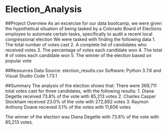 # Election_Analysis
##Project Overview
As an excercise for our data bootcamp, we were given the hypothetical situation of being tasked by a Colorado Board of Elections employee to automate certain tasks, specifically to audit a recent local congressional election 
We were tasked with finding the following data
    1. The total number of votes cast
    2. A complete list of candidates who received votes
    3. The percentage of votes each candidate won
    4. The total # of votes each candidate won
    5. The winner of the election based on popular vote

##Resources
Data Source: election_results.csv
Software: Python 3.7.6 and Visual Studio Code 1.73.1

##Summary
The analysis of the election shows that:
    There were 369,711 total votes cast for three candidates, with the following results:
        1. Diana Degette received 73.8% of the vote with 85,213 votes 
        2. Charles Casper Stockham received 23.0% of the vote with 272,892 votes
        3. Raymon Anthony Doane recieved 3.1% of the votes with 11,606 votes 

The winner of the election was Diana Degette with 73.8% of the vote with 85,213 votes.  